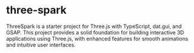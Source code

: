 # three-spark
ThreeSpark is a starter project for Three.js with TypeScript, dat.gui, and GSAP. This project provides a solid foundation for building interactive 3D applications using Three.js, with enhanced features for smooth animations and intuitive user interfaces.
